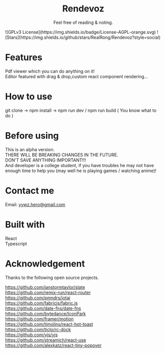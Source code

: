 <h1 align="center">Rendevoz</h1>
<p align="center">Feel free of reading & noting.</p>
<p>
![GPLv3 License](https://img.shields.io/badge/License-AGPL-orange.svg)
![Stars](https://img.shields.io/github/stars/RealRong/Rendevoz?style=social)
</p>

# Features
Pdf viewer which you can do anything on it!   
Editor featured with drag & drop,custom react component rendering...
# How to use
git clone -> npm install -> npm run dev / npm run build ( You know what to do )
# Before using
This is an alpha version.   
THERE WILL BE BREAKING CHANGES IN THE FUTURE.     
DON'T SAVE ANYTHING IMPORTANT!!!        
And developer is a college student, if you have troubles he may not have enough time to help you (may well he is playing games / watching anime)!   
# Contact me
Email: yywz.hero@gmail.com
# Built with
React   
Typescript    
# Acknowledgement
Thanks to the following open source projects.   
    
https://github.com/ianstormtaylor/slate   
https://github.com/remix-run/react-router   
https://github.com/pmndrs/jotai   
https://github.com/fabricjs/fabric.js   
https://github.com/date-fns/date-fns    
https://github.com/bytedance/IconPark   
https://github.com/framer/motion    
https://github.com/timolins/react-hot-toast   
https://github.com/ticlo/rc-dock        
https://github.com/yjs/yjs    
https://github.com/streamich/react-use    
https://github.com/alexkatz/react-tiny-popover    
